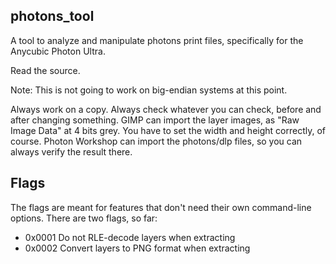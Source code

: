 ## photons_tool

A tool to analyze and manipulate photons print files, specifically for the Anycubic Photon Ultra.

Read the source.

Note: This is not going to work on big-endian systems at this point.

Always work on a copy.
Always check whatever you can check, before and after changing something.
GIMP can import the layer images, as "Raw Image Data" at 4 bits grey.
You have to set the width and height correctly, of course.
Photon Workshop can import the photons/dlp files, so you can always verify
the result there.


Flags
--------------------
The flags are meant for features that don't need their own command-line options. There are
two flags, so far:

* 0x0001	   Do not RLE-decode layers when extracting
* 0x0002	   Convert layers to PNG format when extracting
